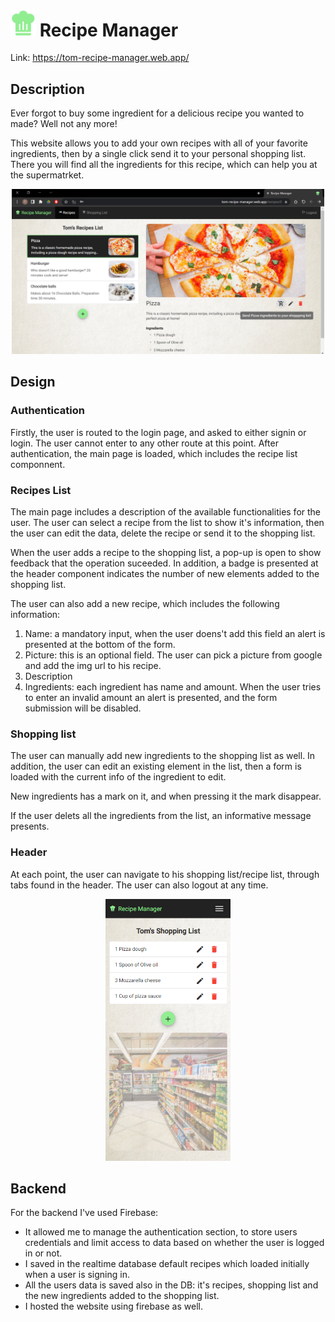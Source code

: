 # <img src="src/recipe%20manager%20icon.png" width=40> Recipe Manager

Link: https://tom-recipe-manager.web.app/

## Description
Ever forgot to buy some ingredient for a delicious recipe you wanted to made? Well not any more! 

This website allows you to add your own recipes with all of your favorite ingredients, then by a single click send it to your personal shopping list. There you will find all the ingredients for this recipe, which can help you at the supermatrket.

<p align="center">
<img src="website pictures/recipes.png" width=500px>
</p>

## Design
### Authentication
Firstly, the user is routed to the login page, and asked to either signin or login. The user cannot enter to any other route at this point.
After authentication, the main page is loaded, which includes the recipe list componnent.

### Recipes List
 The main page includes a description of the available functionalities for the user. 
 The user can select a recipe from the list to show it's information, then the user can edit the data, delete the recipe or send it to the shopping list. 

 When the user adds a recipe to the shopping list, a pop-up is open to show feedback that the operation suceeded. In addition, a badge is presented at the header component indicates the number of new elements added to the shopping list. 

 The user can also add a new recipe, which includes the following information:
 
 1. Name: a mandatory input, when the user doens't add this field an alert is presented at the bottom of the form. 
 2. Picture: this is an optional field. The user can pick a picture from google and add the img url to his recipe. 
 3. Description
 4. Ingredients: each ingredient has name and amount. When the user tries to enter an invalid amount an alert is presented, and the form submission will be disabled.

### Shopping list
The user can manually add new ingredients to the shopping list as well. In addition, the user can edit an existing element in the list, then a form is loaded with the current info of the ingredient to edit. 

New ingredients has a mark on it, and when pressing it the mark disappear.

If the user delets all the ingredients from the list, an informative message presents. 

### Header 
At each point, the user can navigate to his shopping list/recipe list, through tabs found in the header. The user can also logout at any time. 

<p align="center">
    <img src="website pictures/mobile shopping list.png" width=200px >
</p>

## Backend
For the backend I've used Firebase:
*  It allowed me to manage the authentication section, to store users credentials and limit access to data based on whether the user is logged in or not. 
* I saved in the realtime database default recipes which loaded initially when a user is signing in. 
* All the users data is saved also in the DB: it's recipes, shopping list and the new ingredients added to the shopping list. 
* I hosted the website using firebase as well. 
